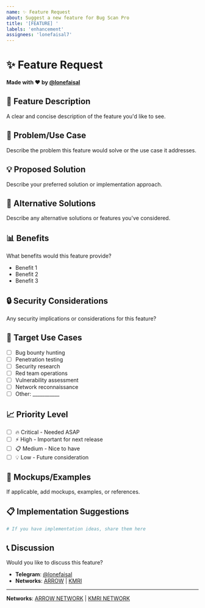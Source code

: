 ```yaml
---
name: ✨ Feature Request
about: Suggest a new feature for Bug Scan Pro
title: '[FEATURE] '
labels: 'enhancement'
assignees: 'lonefaisal7'
---
```


# ✨ Feature Request

**Made with ❤️ by [@lonefaisal](https://t.me/lonefaisal)**

## 🚀 Feature Description
A clear and concise description of the feature you'd like to see.

## 🎯 Problem/Use Case
Describe the problem this feature would solve or the use case it addresses.

## 💡 Proposed Solution
Describe your preferred solution or implementation approach.

## 🔄 Alternative Solutions
Describe any alternative solutions or features you've considered.

## 📊 Benefits
What benefits would this feature provide?
- Benefit 1
- Benefit 2
- Benefit 3

## 🔒 Security Considerations
Any security implications or considerations for this feature?

## 🎯 Target Use Cases
- [ ] Bug bounty hunting
- [ ] Penetration testing
- [ ] Security research
- [ ] Red team operations
- [ ] Vulnerability assessment
- [ ] Network reconnaissance
- [ ] Other: ___________

## 📈 Priority Level
- [ ] 🔥 Critical - Needed ASAP
- [ ] ⚡ High - Important for next release
- [ ] 📋 Medium - Nice to have
- [ ] 💡 Low - Future consideration

## 🎨 Mockups/Examples
If applicable, add mockups, examples, or references.

## 📋 Implementation Suggestions
```python
# If you have implementation ideas, share them here
```

## 📞 Discussion
Would you like to discuss this feature?
- **Telegram**: [@lonefaisal](https://t.me/lonefaisal)
- **Networks**: [ARROW](https://t.me/arrow_network) | [KMRI](https://t.me/kmri_network_reborn)

---

**Networks**: [ARROW NETWORK](https://t.me/arrow_network) | [KMRI NETWORK](https://t.me/kmri_network_reborn)